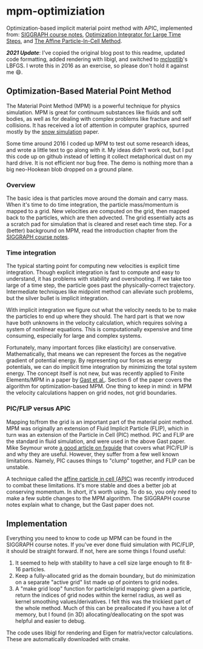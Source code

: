 # mpm-optimiziation

Optimization-based implicit material point method with APIC,
implemented from: [SIGGRAPH course notes](https://dl.acm.org/doi/abs/10.1145/2897826.2927348),
[Optimization Integrator for Large Time Steps](https://dl.acm.org/doi/10.5555/2849517.2849523),
and [The Affine Particle-In-Cell Method](https://dl.acm.org/doi/10.1145/2766996).

***2021 Update***: I've copied the original blog post to this readme, updated code formatting, added rendering with libigl, and switched to [mcloptlib](https://github.com/mattoverby/mcloptlib)'s LBFGS.
I wrote this in 2016 as an exercise, so please don't hold it against me :smile:.

## Optimization-Based Material Point Method

The Material Point Method (MPM) is a powerful technique for physics simulation.
MPM is great for continuum substances like fluids and soft bodies, as well as for dealing with complex problems like fracture and self collisions.
It has received a lot of attention in computer graphics, spurred mostly by the [snow simulation](https://doi.org/10.1145/2461912.2461948) paper.

Some time around 2016 I coded up MPM to test out some research ideas, and wrote a little text to go along with it.
My ideas didn't work out, but I put this code up on github instead of letting it collect metaphorical dust on my hard drive.
It is not efficient nor bug free.
The demo is nothing more than a big neo-Hookean blob dropped on a ground plane.

### Overview

The basic idea is that particles move around the domain and carry mass.
When it's time to do time integration, the particle mass/momentum is mapped to a grid.
New velocities are computed on the grid, then mapped back to the particles, which are then advected.
The grid essentially acts as a scratch pad for simulation that is cleared and reset each time step.
For a (better) background on MPM, read the introduction chapter from the [SIGGRAPH course notes](https://dl.acm.org/doi/abs/10.1145/2897826.2927348).

### Time integration

The typical starting point for computing new velocities is explicit time integration.
Though explicit integration is fast to compute and easy to understand, it has problems with stability and overshooting.
If we take too large of a time step, the particle goes past the physically-correct trajectory.
Intermediate techniques like midpoint method can alleviate such problems, but the silver bullet is implicit integration.

With implicit integration we figure out what the velocity needs to be to make the particles to end up where they should.
The hard part is that we now have both unknowns in the velocity calculation, which requires solving a system of nonlinear equations.
This is computationally expensive and time consuming, especially for large and complex systems.

Fortunately, many important forces (like elasticity) are conservative.
Mathematically, that means we can represent the forces as the negative gradient of potential energy.
By representing our forces as energy potentials, we can do implicit time integration by minimizing the total system energy.
The concept itself is not new, but was recently applied to Finite Elements/MPM in a paper by [Gast et al.](https://dl.acm.org/doi/10.5555/2849517.2849523).
Section 6 of the paper covers the algorithm for optimization-based MPM.
One thing to keep in mind: in MPM the velocity calculations happen on grid nodes, not grid boundaries.

### PIC/FLIP versus APIC

Mapping to/from the grid is an important part of the material point method.
MPM was originally an extension of Fluid Implicit Particle (FLIP), which in turn was an extension of the Particle in Cell (PIC) method.
PIC and FLIP are the standard in fluid simulation, and were used in the above Gast paper.
Mike Seymour wrote [a good article on fxguide](https://www.fxguide.com/fxfeatured/the-science-of-fluid-sims/) that covers what PIC/FLIP is and why they are useful.
However, they suffer from a few well known limitations.
Namely, PIC causes things to "clump" together, and FLIP can be unstable.

A technique called the [affine particle in cell (APIC)](https://dl.acm.org/doi/10.1145/2766996) was recently introduced to combat these limitations.
It's more stable and does a better job at conserving momentum.
In short, it's worth using. To do so, you only need to make a few subtle changes to the MPM algorithm.
The SIGGRAPH course notes explain what to change, but the Gast paper does not.

## Implementation

Everything you need to know to code up MPM can be found in the SIGGRAPH course notes.
If you've ever done fluid simulation with PIC/FLIP, it should be straight forward. If not, here are some things I found useful:

1. It seemed to help with stability to have a cell size large enough to fit 8-16 particles.
2. Keep a fully-allocated grid as the domain boundary, but do minimization on a separate "active grid" list made up of pointers to grid nodes.
3. A "make grid loop" function for particle/grid mapping: given a particle, return the indices of grid nodes within the kernel radius, as well as kernel smoothing values/derivatives. I felt this was the trickiest part of the whole method. Much of this can be preallocated if you have a lot of memory, but I found (in 3D) allocating/deallocating on the spot was helpful and easier to debug.

The code uses libigl for rendering and Eigen for matrix/vector calculations. These are automatically downloaded with cmake.
